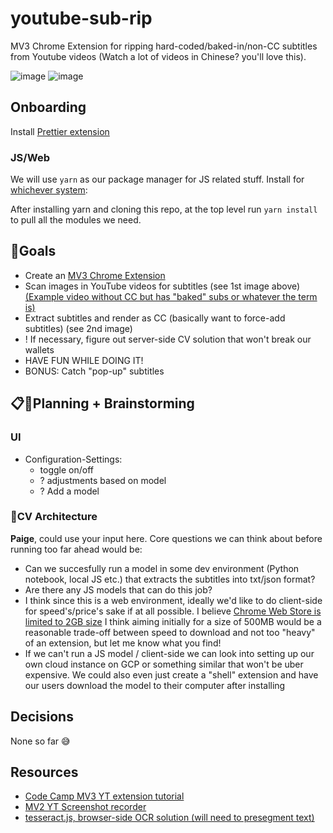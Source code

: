# youtube-sub-rip

MV3 Chrome Extension for ripping hard-coded/baked-in/non-CC subtitles from Youtube videos (Watch a lot of videos in Chinese? you'll love this).

![image](https://user-images.githubusercontent.com/8185181/180892201-1e4ff6b9-1e5d-4b32-8639-e0198b4fbcc7.png)
![image](https://user-images.githubusercontent.com/8185181/180892400-002953f1-7361-4263-af96-223851878da5.png)

## Onboarding

Install [Prettier extension](https://marketplace.visualstudio.com/items?itemName=esbenp.prettier-vscode)

### JS/Web

We will use `yarn` as our package manager for JS related stuff. Install for [whichever system](https://classic.yarnpkg.com/lang/en/docs/install/#windows-stable):

After installing yarn and cloning this repo, at the top level run `yarn install` to pull all the modules we need.

## 🥍Goals

-   Create an [MV3 Chrome Extension](https://developer.chrome.com/docs/extensions/mv3/intro/)
-   Scan images in YouTube videos for subtitles (see 1st image above) [(Example video without CC but has "baked" subs or whatever the term is)](https://www.youtube.com/watch?v=j92Wv3l89n8)
-   Extract subtitles and render as CC (basically want to force-add subtitles) (see 2nd image)
-   ! If necessary, figure out server-side CV solution that won't break our wallets
-   HAVE FUN WHILE DOING IT!
-   BONUS: Catch "pop-up" subtitles

## 📋🤯Planning + Brainstorming

### UI

-   Configuration-Settings:
    -   toggle on/off
    -   ? adjustments based on model
    -   ? Add a model

### 🤖CV Architecture

**Paige**, could use your input here. Core questions we can think about before running too far ahead would be:

-   Can we succesfully run a model in some dev environment (Python notebook, local JS etc.) that extracts the subtitles into txt/json format?
-   Are there any JS models that can do this job?
-   I think since this is a web environment, ideally we'd like to do client-side for speed's/price's sake if at all possible. I believe [Chrome Web Store is limited to 2GB size](https://stackoverflow.com/questions/17817631/is-there-a-size-limit-on-a-crx-for-a-chrome-app-thats-installed-manually#:~:text=Yes%2C%20There%20is%20a%20limit,this%20answer%20is%20being%20posted.) I think aiming initially for a size of 500MB would be a reasonable trade-off between speed to download and not too "heavy" of an extension, but let me know what you find!
-   If we can't run a JS model / client-side we can look into setting up our own cloud instance on GCP or something similar that won't be uber expensive. We could also even just create a "shell" extension and have our users download the model to their computer after installing

## Decisions

None so far 😅

## Resources

-   [Code Camp MV3 YT extension tutorial](https://www.youtube.com/watch?v=0n809nd4Zu4)
-   [MV2 YT Screenshot recorder](https://github.com/FutureMillennium/Screenshot-YouTube)
-   [tesseract.js, browser-side OCR solution (will need to presegment text)](https://tesseract.projectnaptha.com/)
